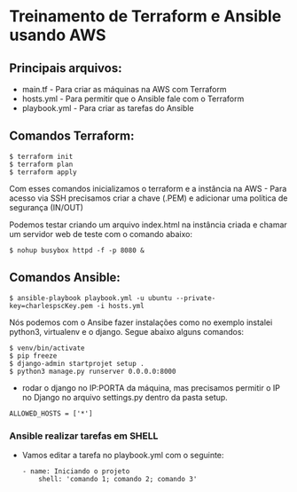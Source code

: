 
# Treinamento de Terraform e Ansible usando AWS


## Principais arquivos: 
  - main.tf       - Para criar as máquinas na AWS com Terraform
  - hosts.yml     - Para permitir que o Ansible fale com o Terraform
  - playbook.yml  - Para criar as tarefas do Ansible


## Comandos Terraform:
```
$ terraform init
$ terraform plan
$ terraform apply
```
  Com esses comandos inicializamos o terraform e a instância na AWS 
    - Para acesso via SSH precisamos criar a chave (.PEM) e adicionar uma política de segurança (IN/OUT)

  Podemos testar criando um arquivo index.html na instância criada e chamar um servidor web de teste com o comando abaixo:
  ```
  $ nohup busybox httpd -f -p 8080 &
  ```

## Comandos Ansible:
```
$ ansible-playbook playbook.yml -u ubuntu --private-key=charlespscKey.pem -i hosts.yml
```
Nós podemos com o Ansibe fazer instalações como no exemplo instalei python3, virtualenv e o django.
Segue abaixo alguns comandos: 
  ```
  $ venv/bin/activate
  $ pip freeze
  $ django-admin startprojet setup .
  $ python3 manage.py runserver 0.0.0.0:8000
  ```
  - rodar o django no IP:PORTA da máquina, mas precisamos permitir o IP no Django no arquivo settings.py dentro da pasta setup.
    
  ```
  ALLOWED_HOSTS = ['*']
  ```
### Ansible realizar tarefas em SHELL
- Vamos editar a tarefa no playbook.yml com o seguinte:
  ```
  - name: Iniciando o projeto
      shell: 'comando 1; comando 2; comando 3'
  ```

